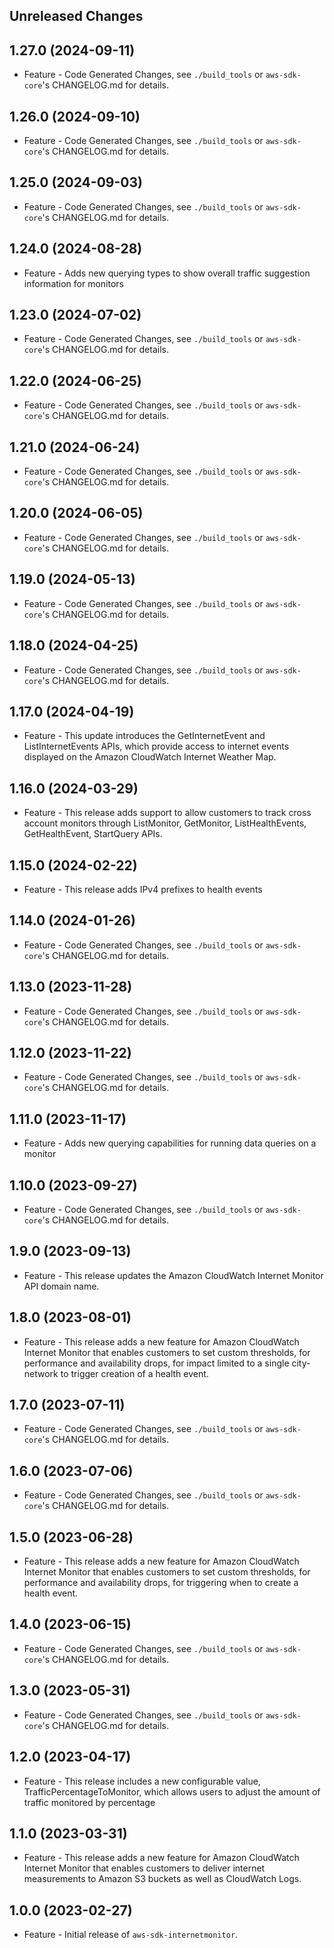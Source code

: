 Unreleased Changes
------------------

1.27.0 (2024-09-11)
------------------

* Feature - Code Generated Changes, see `./build_tools` or `aws-sdk-core`'s CHANGELOG.md for details.

1.26.0 (2024-09-10)
------------------

* Feature - Code Generated Changes, see `./build_tools` or `aws-sdk-core`'s CHANGELOG.md for details.

1.25.0 (2024-09-03)
------------------

* Feature - Code Generated Changes, see `./build_tools` or `aws-sdk-core`'s CHANGELOG.md for details.

1.24.0 (2024-08-28)
------------------

* Feature - Adds new querying types to show overall traffic suggestion information for monitors

1.23.0 (2024-07-02)
------------------

* Feature - Code Generated Changes, see `./build_tools` or `aws-sdk-core`'s CHANGELOG.md for details.

1.22.0 (2024-06-25)
------------------

* Feature - Code Generated Changes, see `./build_tools` or `aws-sdk-core`'s CHANGELOG.md for details.

1.21.0 (2024-06-24)
------------------

* Feature - Code Generated Changes, see `./build_tools` or `aws-sdk-core`'s CHANGELOG.md for details.

1.20.0 (2024-06-05)
------------------

* Feature - Code Generated Changes, see `./build_tools` or `aws-sdk-core`'s CHANGELOG.md for details.

1.19.0 (2024-05-13)
------------------

* Feature - Code Generated Changes, see `./build_tools` or `aws-sdk-core`'s CHANGELOG.md for details.

1.18.0 (2024-04-25)
------------------

* Feature - Code Generated Changes, see `./build_tools` or `aws-sdk-core`'s CHANGELOG.md for details.

1.17.0 (2024-04-19)
------------------

* Feature - This update introduces the GetInternetEvent and ListInternetEvents APIs, which provide access to internet events displayed on the Amazon CloudWatch Internet Weather Map.

1.16.0 (2024-03-29)
------------------

* Feature - This release adds support to allow customers to track cross account monitors through ListMonitor, GetMonitor, ListHealthEvents, GetHealthEvent, StartQuery APIs.

1.15.0 (2024-02-22)
------------------

* Feature - This release adds IPv4 prefixes to health events

1.14.0 (2024-01-26)
------------------

* Feature - Code Generated Changes, see `./build_tools` or `aws-sdk-core`'s CHANGELOG.md for details.

1.13.0 (2023-11-28)
------------------

* Feature - Code Generated Changes, see `./build_tools` or `aws-sdk-core`'s CHANGELOG.md for details.

1.12.0 (2023-11-22)
------------------

* Feature - Code Generated Changes, see `./build_tools` or `aws-sdk-core`'s CHANGELOG.md for details.

1.11.0 (2023-11-17)
------------------

* Feature - Adds new querying capabilities for running data queries on a monitor

1.10.0 (2023-09-27)
------------------

* Feature - Code Generated Changes, see `./build_tools` or `aws-sdk-core`'s CHANGELOG.md for details.

1.9.0 (2023-09-13)
------------------

* Feature - This release updates the Amazon CloudWatch Internet Monitor API domain name.

1.8.0 (2023-08-01)
------------------

* Feature - This release adds a new feature for Amazon CloudWatch Internet Monitor that enables customers to set custom thresholds, for performance and availability drops, for impact limited to a single city-network to trigger creation of a health event.

1.7.0 (2023-07-11)
------------------

* Feature - Code Generated Changes, see `./build_tools` or `aws-sdk-core`'s CHANGELOG.md for details.

1.6.0 (2023-07-06)
------------------

* Feature - Code Generated Changes, see `./build_tools` or `aws-sdk-core`'s CHANGELOG.md for details.

1.5.0 (2023-06-28)
------------------

* Feature - This release adds a new feature for Amazon CloudWatch Internet Monitor that enables customers to set custom thresholds, for performance and availability drops, for triggering when to create a health event.

1.4.0 (2023-06-15)
------------------

* Feature - Code Generated Changes, see `./build_tools` or `aws-sdk-core`'s CHANGELOG.md for details.

1.3.0 (2023-05-31)
------------------

* Feature - Code Generated Changes, see `./build_tools` or `aws-sdk-core`'s CHANGELOG.md for details.

1.2.0 (2023-04-17)
------------------

* Feature - This release includes a new configurable value, TrafficPercentageToMonitor, which allows users to adjust the amount of traffic monitored by percentage

1.1.0 (2023-03-31)
------------------

* Feature - This release adds a new feature for Amazon CloudWatch Internet Monitor that enables customers to deliver internet measurements to Amazon S3 buckets as well as CloudWatch Logs.

1.0.0 (2023-02-27)
------------------

* Feature - Initial release of `aws-sdk-internetmonitor`.

